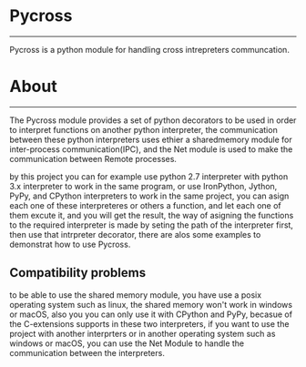 # Pycross
---

Pycross is a python module for handling cross intrepreters communcation.

# About
---

The Pycross module provides a set of python decorators to be used in order to interpret functions on another python interpreter, the communication between these python interpreters uses ethier a sharedmemory module for inter-process communication(IPC), and the Net module is used to make the communication between Remote processes.


by this project you can for example use python 2.7 interpreter with python 3.x interpreter to work in the same program, or use IronPython, Jython, PyPy, and CPython interpreters to work in the same project, you can asign each one of these interpreteres or others a function, and let each one of them excute it, and you will get the result, the way of asigning the functions to the required interpreter is made by seting the path of the interpreter first, then use that intrpreter decorator, there are alos some examples to demonstrat how to use Pycross.

 Compatibility problems
---

to be able to use the shared memory module, you have use a posix operating system such as linux, the shared memory won't work in windows or macOS, also you you can only use it with CPython and PyPy, becasue of the C-extensions supports in these two interpreters, if you want to use the project with another interprters or in another operating system such as windows or macOS, you can use the Net Module to handle the communication between the interpreters.




